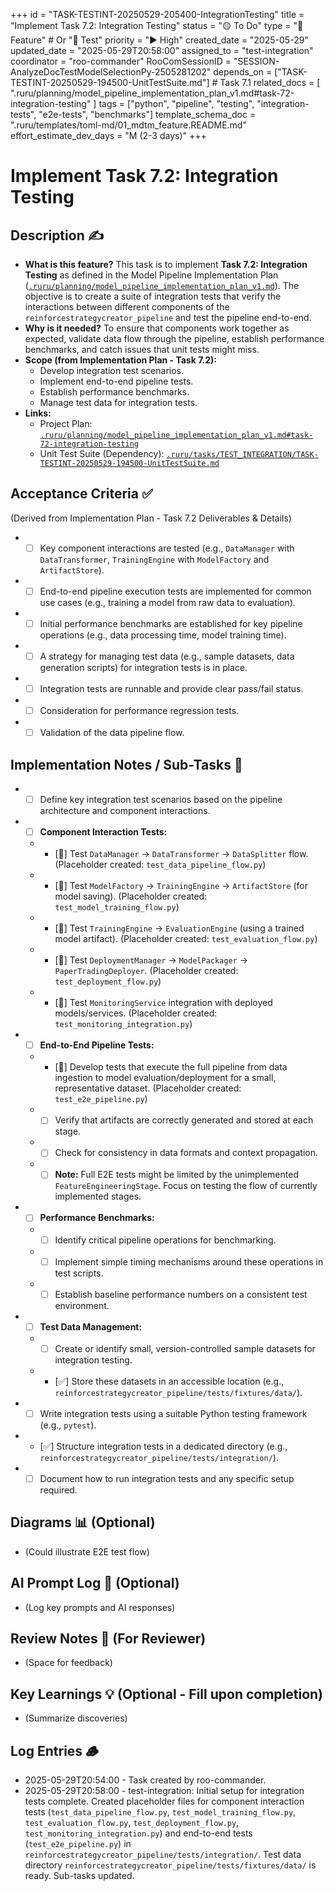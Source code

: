 +++
id = "TASK-TESTINT-20250529-205400-IntegrationTesting"
title = "Implement Task 7.2: Integration Testing"
status = "🟡 To Do"
type = "🌟 Feature" # Or "🧪 Test"
priority = "▶️ High"
created_date = "2025-05-29"
updated_date = "2025-05-29T20:58:00"
assigned_to = "test-integration"
coordinator = "roo-commander"
RooComSessionID = "SESSION-AnalyzeDocTestModelSelectionPy-2505281202"
depends_on = ["TASK-TESTINT-20250529-194500-UnitTestSuite.md"] # Task 7.1
related_docs = [
    ".ruru/planning/model_pipeline_implementation_plan_v1.md#task-72-integration-testing"
]
tags = ["python", "pipeline", "testing", "integration-tests", "e2e-tests", "benchmarks"]
template_schema_doc = ".ruru/templates/toml-md/01_mdtm_feature.README.md"
effort_estimate_dev_days = "M (2-3 days)"
+++

# Implement Task 7.2: Integration Testing

## Description ✍️

*   **What is this feature?** This task is to implement **Task 7.2: Integration Testing** as defined in the Model Pipeline Implementation Plan ([`.ruru/planning/model_pipeline_implementation_plan_v1.md`](.ruru/planning/model_pipeline_implementation_plan_v1.md:343)). The objective is to create a suite of integration tests that verify the interactions between different components of the `reinforcestrategycreator_pipeline` and test the pipeline end-to-end.
*   **Why is it needed?** To ensure that components work together as expected, validate data flow through the pipeline, establish performance benchmarks, and catch issues that unit tests might miss.
*   **Scope (from Implementation Plan - Task 7.2):**
    *   Develop integration test scenarios.
    *   Implement end-to-end pipeline tests.
    *   Establish performance benchmarks.
    *   Manage test data for integration tests.
*   **Links:**
    *   Project Plan: [`.ruru/planning/model_pipeline_implementation_plan_v1.md#task-72-integration-testing`](.ruru/planning/model_pipeline_implementation_plan_v1.md:343)
    *   Unit Test Suite (Dependency): [`.ruru/tasks/TEST_INTEGRATION/TASK-TESTINT-20250529-194500-UnitTestSuite.md`](.ruru/tasks/TEST_INTEGRATION/TASK-TESTINT-20250529-194500-UnitTestSuite.md)

## Acceptance Criteria ✅

(Derived from Implementation Plan - Task 7.2 Deliverables & Details)
*   - [ ] Key component interactions are tested (e.g., `DataManager` with `DataTransformer`, `TrainingEngine` with `ModelFactory` and `ArtifactStore`).
*   - [ ] End-to-end pipeline execution tests are implemented for common use cases (e.g., training a model from raw data to evaluation).
*   - [ ] Initial performance benchmarks are established for key pipeline operations (e.g., data processing time, model training time).
*   - [ ] A strategy for managing test data (e.g., sample datasets, data generation scripts) for integration tests is in place.
*   - [ ] Integration tests are runnable and provide clear pass/fail status.
*   - [ ] Consideration for performance regression tests.
*   - [ ] Validation of the data pipeline flow.

## Implementation Notes / Sub-Tasks 📝

*   - [ ] Define key integration test scenarios based on the pipeline architecture and component interactions.
*   - [ ] **Component Interaction Tests:**
    *   - [🚧] Test `DataManager` -> `DataTransformer` -> `DataSplitter` flow. (Placeholder created: `test_data_pipeline_flow.py`)
    *   - [🚧] Test `ModelFactory` -> `TrainingEngine` -> `ArtifactStore` (for model saving). (Placeholder created: `test_model_training_flow.py`)
    *   - [🚧] Test `TrainingEngine` -> `EvaluationEngine` (using a trained model artifact). (Placeholder created: `test_evaluation_flow.py`)
    *   - [🚧] Test `DeploymentManager` -> `ModelPackager` -> `PaperTradingDeployer`. (Placeholder created: `test_deployment_flow.py`)
    *   - [🚧] Test `MonitoringService` integration with deployed models/services. (Placeholder created: `test_monitoring_integration.py`)
*   - [ ] **End-to-End Pipeline Tests:**
    *   - [🚧] Develop tests that execute the full pipeline from data ingestion to model evaluation/deployment for a small, representative dataset. (Placeholder created: `test_e2e_pipeline.py`)
    *   - [ ] Verify that artifacts are correctly generated and stored at each stage.
    *   - [ ] Check for consistency in data formats and context propagation.
    *   - [ ] **Note:** Full E2E tests might be limited by the unimplemented `FeatureEngineeringStage`. Focus on testing the flow of currently implemented stages.
*   - [ ] **Performance Benchmarks:**
    *   - [ ] Identify critical pipeline operations for benchmarking.
    *   - [ ] Implement simple timing mechanisms around these operations in test scripts.
    *   - [ ] Establish baseline performance numbers on a consistent test environment.
*   - [ ] **Test Data Management:**
    *   - [ ] Create or identify small, version-controlled sample datasets for integration testing.
    *   - [✅] Store these datasets in an accessible location (e.g., `reinforcestrategycreator_pipeline/tests/fixtures/data/`).
*   - [ ] Write integration tests using a suitable Python testing framework (e.g., `pytest`).
*   - [✅] Structure integration tests in a dedicated directory (e.g., `reinforcestrategycreator_pipeline/tests/integration/`).
*   - [ ] Document how to run integration tests and any specific setup required.

## Diagrams 📊 (Optional)

*   (Could illustrate E2E test flow)

## AI Prompt Log 🤖 (Optional)

*   (Log key prompts and AI responses)

## Review Notes 👀 (For Reviewer)

*   (Space for feedback)

## Key Learnings 💡 (Optional - Fill upon completion)

*   (Summarize discoveries)
## Log Entries 🪵

*   2025-05-29T20:54:00 - Task created by roo-commander.
*   2025-05-29T20:58:00 - test-integration: Initial setup for integration tests complete. Created placeholder files for component interaction tests (`test_data_pipeline_flow.py`, `test_model_training_flow.py`, `test_evaluation_flow.py`, `test_deployment_flow.py`, `test_monitoring_integration.py`) and end-to-end tests (`test_e2e_pipeline.py`) in `reinforcestrategycreator_pipeline/tests/integration/`. Test data directory `reinforcestrategycreator_pipeline/tests/fixtures/data/` is ready. Sub-tasks updated.